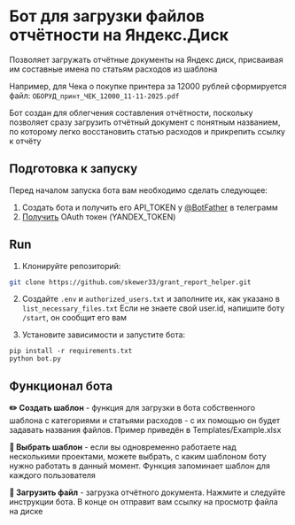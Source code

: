 # Бот для загрузки файлов отчётности на Яндекс.Диск

Позволяет загружать отчётные документы на Яндекс диск, присваивая им составные имена по статьям расходов из шаблона

Например, для Чека о покупке принтера за 12000 рублей сформируется файл:
`ОБОРУД_принт_ЧЕК_12000_11-11-2025.pdf`

Бот создан для облегчения составления отчётности, поскольку позволяет сразу загрузить отчётный документ с понятным названием, по которому легко восстановить статью расходов и прикрепить ссылку к отчёту

## Подготовка к запуску

Перед началом запуска бота вам необходимо сделать следующее:

1. Создать бота и получить его API_TOKEN у [@BotFather](https://t.me/BotFather) в телеграмм
2. [Получить](https://yandex.ru/dev/disk-api/doc/ru/concepts/quickstart#quickstart__oauth) OAuth токен (YANDEX_TOKEN) 

## Run

1. Клонируйте репозиторий:
```bash
git clone https://github.com/skewer33/grant_report_helper.git
```
2. Создайте `.env` и `authorized_users.txt` и заполните их, как указано в `list_necessary_files.txt`
Если не знаете свой user.id, напишите боту `/start`, он сообщит его вам

3. Установите зависимости и запустите бота:

```
pip install -r requirements.txt
python bot.py
```

## Функционал бота

**✏️ Создать шаблон** - функция для загрузки в бота собственного шаблона с категориями и статьями расходов - с их помощью он будет задавать названия файлов. Пример приведён в Templates/Example.xlsx

**📄 Выбрать шаблон** - если вы одновременно работаете над несколькими проектами, можете выбрать, с каким шаблоном боту нужно работать в данный момент. Функция запоминает шаблон для каждого пользователя

**📂 Загрузить файл** - загрузка отчётного документа. Нажмите и следуйте инструкции бота. В конце он отправит вам ссылку на просмотр файла на диске